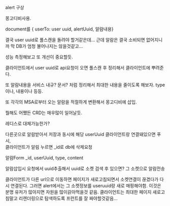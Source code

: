 alert 구상

몽고디비사용.

document를
{ userTo: user uuid,
alertUuid, 알람내용}

결국 user uuid로 풀스캔을 돌려야 할거같은데... 근데 알람은 결국
소비되면 없어지니까 막 DB가 엄청 불어나지는 않을것같고...

성능 측정해보고 또 개선이 중요할듯.

클라이언트에서 user uuid로 api요청이 오면 풀스캔 후 정리해서 클라이언트에 뿌려준다.

또 알람내용을 서비스 내규? 문서? 처럼 정리해서 최대한 내용을 줄이도록 해보자.
type이나, 내용이나 등등.

또 각각의 MSA로부터 오는 알람을 적절하게 변환해서 몽고디비에 삽입.

뭘해도 어쨌든 CRD는 매우많이 일어날듯.

레디스로 대체가능한가?

다른곳으로 알람받아서 저장과 동시에 해당 userUuid 클라이언트랑 연결돼있으면 푸시,  
클라이언트가 알림 누르면 \_id로 db에 삭제요청

알람Form
\_id, userUuid, type, content

알람삽입시 요청에서 uuid추출해서
uuid로 소켓 검색 후 있으면?
그 소켓으로 알람전송

클라이언트가 다른 url으로 이동하면 페이지가 새로고침되면서 소켓연결이 끊겼다가 다시 연결된다.
그러면 alert에서는 그 소켓정보를 useruuid랑 새로 매핑해야함.
이것은 분명 유저가 많아지면 자원을 많이갉아먹을것 같음. 클라이언트는 최대한 페이지 새로고침말고 리렌더링으로 탐색하도록 프런트를 잘 짜야할것같음...
